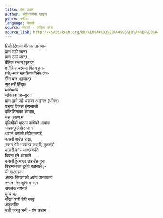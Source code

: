 ```yaml
---
title: शेष उडान
author: ओकिउयामा ग्वाइन
genre: कविता
language: नेपाली
source: नेपाली - कविता कोश
source_link: http://kavitakosh.org/kk/%E0%A4%93%E0%A4%95%E0%A4%BF%E0%A4%89%E0%A4%AF%E0%A4%BE%E0%A4%AE%E0%A4%BE_%E0%A4%97%E0%A5%8D%E0%A4%B5%E0%A4%BE%E0%A4%87%E0%A4%A8
---
```


तिम्रो दिशामा गीतका तानमा-  
प्राण उडी जान्छ  
प्राण उडी जान्छ  
दैहिक बन्धन छुटाएर  
एेहिक चरममा विलय हुन-  
त्यो,-मात्र मानसिक निमेष एक-  
गीत बन्द भइजान्छ  
सुर तरी हिँड्छ  
माथिमाथि  
जीवनका अ-सुर ।  
प्राण झरी पर्छ धराका अङ्गन (आँगन)  
पङ्ख विकल हंसजस्तो  
वृष्टिशिलाका आघात,  
यसं कारण म  
पृथिवीको पृष्ठमा कविको भाषामा  
चाहान्छु लेखेर जान  
धराले समाती छोपेर मलाई  
कसरी पाउँछ राख्न,  
स्वप्न मेरो भत्कन्छ कसरी, हुताशले  
कसरी बनेर जाग्छ फेरि  
विपना हुने आशाले  
कसरी हुत्त्याएर उडाउँछ पुनः  
विडम्बनाका दुर्धर्ष बतासले ;-  
यी वारंवारका  
आशा-निराशाको अशेष पारावारमा  
स्‍नान गरेर शुचि म भएर  
अपलक नयनले  
मुग्ध भई  
बाँखा फारी हेरी बस्छु  
अदृष्टतिर  
उडी जान्छु भनी,- शेष उडान ।
